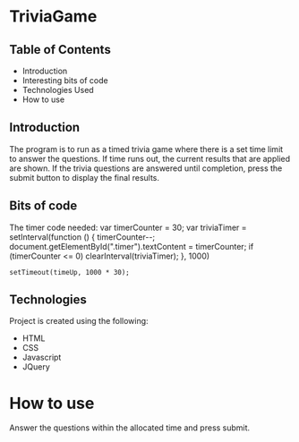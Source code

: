 # TriviaGame

## Table of Contents
* Introduction
* Interesting bits of code
* Technologies Used
* How to use


## Introduction
The program is to run as a timed trivia game where there is a set time limit to answer the questions. If time runs out, the current results that are applied are shown. If the trivia questions are answered until completion, press the submit button to display the final results.


## Bits of code
The timer code needed:
 var timerCounter = 30;
    var triviaTimer = setInterval(function () {
        timerCounter--;
        document.getElementById(".timer").textContent = timerCounter;
        if (timerCounter <= 0)
            clearInterval(triviaTimer);
    }, 1000)

    setTimeout(timeUp, 1000 * 30);




	
## Technologies
Project is created using the following:
* HTML
* CSS
* Javascript
* JQuery

# How to use
 Answer the questions within the allocated time and press submit.


	